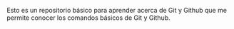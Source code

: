 Esto es un repositorio básico para aprender acerca de Git y Github que me permite conocer los comandos básicos de Git y Github.
